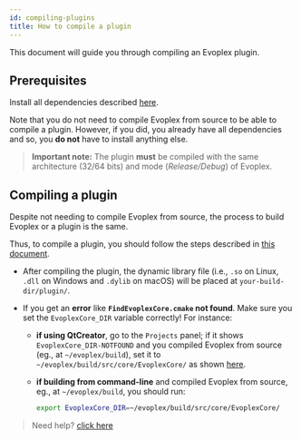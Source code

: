 ```yaml
---
id: compiling-plugins
title: How to compile a plugin
---
```


This document will guide you through compiling an Evoplex plugin.

## Prerequisites

Install all dependencies described [here](installing-dependencies).

Note that you do not need to compile Evoplex from source to be able to compile a plugin. However, if you did, you already have all dependencies and so, you **do not** have to install anything else.

> **Important note:** The plugin **must** be compiled with the same architecture (32/64 bits) and mode (*Release/Debug*) of Evoplex.

## Compiling a plugin

Despite not needing to compile Evoplex from source, the process to build Evoplex or a plugin is the same.

Thus, to compile a plugin, you should follow the steps described in [this document]().

* After compiling the plugin, the dynamic library file (i.e., `.so` on Linux, `.dll` on Windows and `.dylib` on macOS) will be placed at `your-build-dir/plugin/`.

* If you get an **error** like **`FindEvoplexCore.cmake` not found**. Make sure you set the `EvoplexCore_DIR` variable correctly! For instance:
    * **if using QtCreator**, go to the `Projects` panel; if it shows `EvoplexCore_DIR-NOTFOUND` and you compiled Evoplex from source (eg., at `~/evoplex/build`), set it to `~/evoplex/build/src/core/EvoplexCore/` as shown <a href="/img/qtcreator-plugin.png" target="_blank">here</a>.

    * **if building from command-line** and compiled Evoplex from source, eg., at `~/evoplex/build`, you should run:
      ``` bash
      export EvoplexCore_DIR=~/evoplex/build/src/core/EvoplexCore/
      ```
</details>

> Need help? [click here](/help)